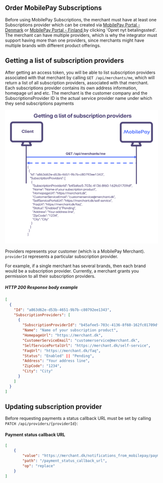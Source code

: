 

## Order MobilePay Subscriptions
Before using MobilePay Subscriptions, the merchant must have at least one Subscriptions provider which can be created via [MobilePay Portal - Denmark](https://admin.mobilepay.dk/) or  [MobilePay Portal - Finland ](https://admin.mobilepay.fi/) by clicking 'Opret nyt betalingssted'. The merchant can have multiple providers, which is why the integrator must support having more than one providers, since merchants might have multiple brands with different product offerings. 


## <a name="general-notes_provider-list"></a>Getting a list of subscription providers
After getting an access token, you will be able to list subscription providers associated with that merchant by calling `GET /api/merchants/me`, which will return a list of all subscription providers, associated with that merchant. Each subscriptions provider contains its own address information, homepage url and etc. The merchant is the customer company and the SubscriptionsProvider ID is the actual service provider name under which they send subscriptions payments  

![](assets/images/SubscriptionProviders.png)

Providers represents your customer (which is a MobilePay Merchant). 
`providerId` represents a particular subscription provider. 

For example, if a single merchant has several brands, then each brand would be a subscription provider. Currently, a merchant grants you permission to all their subscription providers. 

##### <a name="subscription-payments_response-example"></a>HTTP 200 Response body example
```json
[
  {
    "Id": "a863d62e-d53b-4651-9b7b-c80792ee1343",
    "SubscriptionProviders": [
      {
        "SubscriptionProviderId": "b45afee5-703c-4136-8f60-162fc01709df",
        "Name": "Name of your subscription product",
        "HomepageUrl": "https://merchant.dk",
        "CustomerServiceEmail": "customerservice@merchant.dk",
        "SelfServicePortalUrl": "https://merchant.dk/self-service",
        "FaqUrl": "https://merchant.dk/faq",
        "Status": "Enabled" || "Pending",
        "Address": "Your address line",
        "ZipCode": "1234",
        "City": "City"
      }
    ]
  }
]
```

## <a name="general-notes_provider-update"></a>Updating subscription provider

Before requesting payments a status callback URL must be set by calling `PATCH /api/providers/{providerId}`:

#### Payment status callback URL
```json
[
    {
        "value": "https://merchant.dk/notifications_from_mobilepay/payments",
        "path": "/payment_status_callback_url",
        "op": "replace"
    }
]
```
